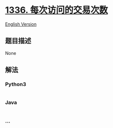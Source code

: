 # [1336. 每次访问的交易次数](https://leetcode-cn.com/problems/number-of-transactions-per-visit)

[English Version](/solution/1300-1399/1336.Number%20of%20Transactions%20per%20Visit/README_EN.md)

## 题目描述

<!-- 这里写题目描述 -->

None

## 解法

<!-- 这里可写通用的实现逻辑 -->

<!-- tabs:start -->

### **Python3**

<!-- 这里可写当前语言的特殊实现逻辑 -->

```python

```

### **Java**

<!-- 这里可写当前语言的特殊实现逻辑 -->

```java

```

### **...**

```

```

<!-- tabs:end -->
